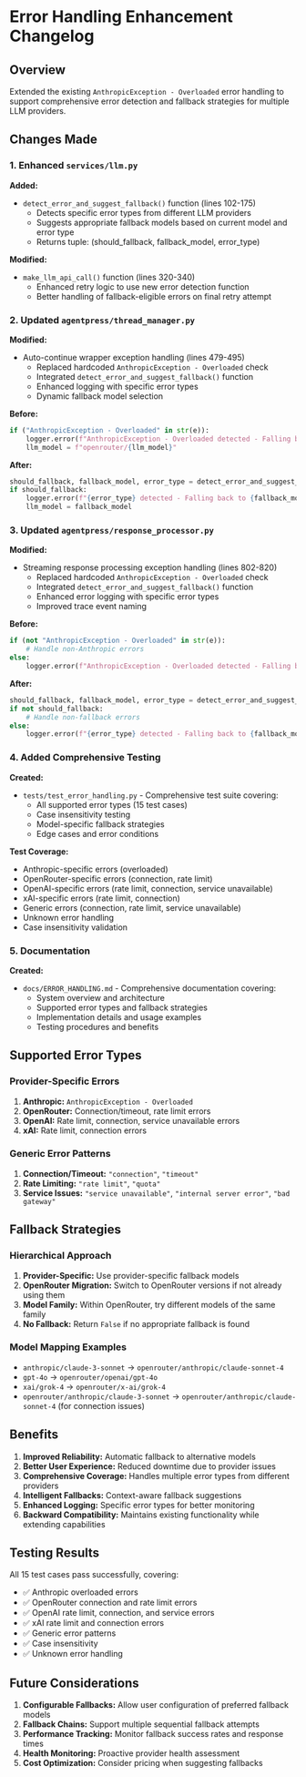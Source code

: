 # Error Handling Enhancement Changelog

## Overview
Extended the existing `AnthropicException - Overloaded` error handling to support comprehensive error detection and fallback strategies for multiple LLM providers.

## Changes Made

### 1. Enhanced `services/llm.py`

**Added:**
- `detect_error_and_suggest_fallback()` function (lines 102-175)
  - Detects specific error types from different LLM providers
  - Suggests appropriate fallback models based on current model and error type
  - Returns tuple: (should_fallback, fallback_model, error_type)

**Modified:**
- `make_llm_api_call()` function (lines 320-340)
  - Enhanced retry logic to use new error detection function
  - Better handling of fallback-eligible errors on final retry attempt

### 2. Updated `agentpress/thread_manager.py`

**Modified:**
- Auto-continue wrapper exception handling (lines 479-495)
  - Replaced hardcoded `AnthropicException - Overloaded` check
  - Integrated `detect_error_and_suggest_fallback()` function
  - Enhanced logging with specific error types
  - Dynamic fallback model selection

**Before:**
```python
if ("AnthropicException - Overloaded" in str(e)):
    logger.error(f"AnthropicException - Overloaded detected - Falling back to OpenRouter: {str(e)}", exc_info=True)
    llm_model = f"openrouter/{llm_model}"
```

**After:**
```python
should_fallback, fallback_model, error_type = detect_error_and_suggest_fallback(e, llm_model)
if should_fallback:
    logger.error(f"{error_type} detected - Falling back to {fallback_model}: {str(e)}", exc_info=True)
    llm_model = fallback_model
```

### 3. Updated `agentpress/response_processor.py`

**Modified:**
- Streaming response processing exception handling (lines 802-820)
  - Replaced hardcoded `AnthropicException - Overloaded` check
  - Integrated `detect_error_and_suggest_fallback()` function
  - Enhanced error logging with specific error types
  - Improved trace event naming

**Before:**
```python
if (not "AnthropicException - Overloaded" in str(e)):
    # Handle non-Anthropic errors
else:
    logger.error(f"AnthropicException - Overloaded detected - Falling back to OpenRouter: {str(e)}", exc_info=True)
```

**After:**
```python
should_fallback, fallback_model, error_type = detect_error_and_suggest_fallback(e, llm_model)
if not should_fallback:
    # Handle non-fallback errors
else:
    logger.error(f"{error_type} detected - Falling back to {fallback_model}: {str(e)}", exc_info=True)
```

### 4. Added Comprehensive Testing

**Created:**
- `tests/test_error_handling.py` - Comprehensive test suite covering:
  - All supported error types (15 test cases)
  - Case insensitivity testing
  - Model-specific fallback strategies
  - Edge cases and error conditions

**Test Coverage:**
- Anthropic-specific errors (overloaded)
- OpenRouter-specific errors (connection, rate limit)
- OpenAI-specific errors (rate limit, connection, service unavailable)
- xAI-specific errors (rate limit, connection)
- Generic errors (connection, rate limit, service unavailable)
- Unknown error handling
- Case insensitivity validation

### 5. Documentation

**Created:**
- `docs/ERROR_HANDLING.md` - Comprehensive documentation covering:
  - System overview and architecture
  - Supported error types and fallback strategies
  - Implementation details and usage examples
  - Testing procedures and benefits

## Supported Error Types

### Provider-Specific Errors
1. **Anthropic:** `AnthropicException - Overloaded`
2. **OpenRouter:** Connection/timeout, rate limit errors
3. **OpenAI:** Rate limit, connection, service unavailable errors
4. **xAI:** Rate limit, connection errors

### Generic Error Patterns
1. **Connection/Timeout:** `"connection"`, `"timeout"`
2. **Rate Limiting:** `"rate limit"`, `"quota"`
3. **Service Issues:** `"service unavailable"`, `"internal server error"`, `"bad gateway"`

## Fallback Strategies

### Hierarchical Approach
1. **Provider-Specific:** Use provider-specific fallback models
2. **OpenRouter Migration:** Switch to OpenRouter versions if not already using them
3. **Model Family:** Within OpenRouter, try different models of the same family
4. **No Fallback:** Return `False` if no appropriate fallback is found

### Model Mapping Examples
- `anthropic/claude-3-sonnet` → `openrouter/anthropic/claude-sonnet-4`
- `gpt-4o` → `openrouter/openai/gpt-4o`
- `xai/grok-4` → `openrouter/x-ai/grok-4`
- `openrouter/anthropic/claude-3-sonnet` → `openrouter/anthropic/claude-sonnet-4` (for connection issues)

## Benefits

1. **Improved Reliability:** Automatic fallback to alternative models
2. **Better User Experience:** Reduced downtime due to provider issues
3. **Comprehensive Coverage:** Handles multiple error types from different providers
4. **Intelligent Fallbacks:** Context-aware fallback suggestions
5. **Enhanced Logging:** Specific error types for better monitoring
6. **Backward Compatibility:** Maintains existing functionality while extending capabilities

## Testing Results

All 15 test cases pass successfully, covering:
- ✅ Anthropic overloaded errors
- ✅ OpenRouter connection and rate limit errors
- ✅ OpenAI rate limit, connection, and service errors
- ✅ xAI rate limit and connection errors
- ✅ Generic error patterns
- ✅ Case insensitivity
- ✅ Unknown error handling

## Future Considerations

1. **Configurable Fallbacks:** Allow user configuration of preferred fallback models
2. **Fallback Chains:** Support multiple sequential fallback attempts
3. **Performance Tracking:** Monitor fallback success rates and response times
4. **Health Monitoring:** Proactive provider health assessment
5. **Cost Optimization:** Consider pricing when suggesting fallbacks
